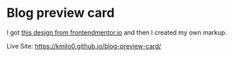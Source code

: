 # Blog preview card

I got [this design from frontendmentor.io](https://www.frontendmentor.io/challenges/blog-preview-card-ckPaj01IcS) and then I created my own markup.

Live Site: https://kmilo0.github.io/blog-preview-card/
